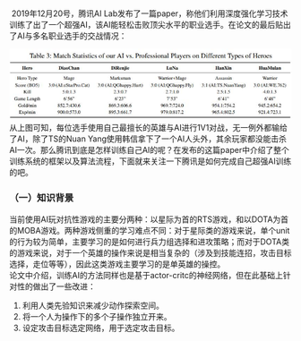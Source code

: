 ## 

​		2019年12月20号，腾讯AI Lab发布了一篇paper，称他们利用深度强化学习技术训练了出了一个超强AI，该AI能轻松击败顶尖水平的职业选手。在论文的最后贴出了AI与多名职业选手的交战情况：

<div align=center><img src="assets/results.jpg" width=700></div>
从上图可知，每位选手使用自己最擅长的英雄与AI进行1V1对战，无一例外都输给了AI，除了TS的Nuan Yang使用韩信拿下了一个AI人头外，其余玩家都没能击杀AI一次。那么腾讯到底是怎样训练自己AI的呢？在发布的这篇paper中介绍了整个训练系统的框架以及算法流程，下面就来关注一下腾讯是如何完成自己超强AI训练的吧。

### （一）知识背景

​		当前使用AI玩对抗性游戏的主要分两种：以星际为首的RTS游戏，和以DOTA为首的MOBA游戏。两种游戏侧重的学习难点不同：对于星际类的游戏来说，单个unit的行为较为简单，主要学习的是如何进行兵力组选择和进攻策略；而对于DOTA类的游戏来说，对于一个英雄的操作来说是相当复杂的（涉及到技能连招，攻击目标选择，走位等等），因此这类游戏主要学习的是单英雄的操控。<br>		论文中介绍，训练AI的方法同样也是基于actor-critc的神经网络，但在此基础上针对性的做出了一些改进：

1. 利用人类先验知识来减少动作探索空间。
2. 将一个人为操作下的多个子操作独立开来。
3. 设定攻击目标选定网络，用于选定攻击目标。